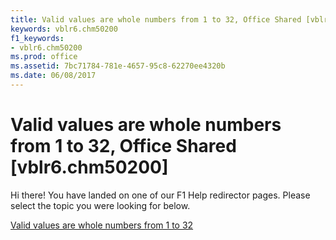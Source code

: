 ```yaml
---
title: Valid values are whole numbers from 1 to 32, Office Shared [vblr6.chm50200]
keywords: vblr6.chm50200
f1_keywords:
- vblr6.chm50200
ms.prod: office
ms.assetid: 7bc71784-781e-4657-95c8-62270ee4320b
ms.date: 06/08/2017
---
```



# Valid values are whole numbers from 1 to 32, Office Shared [vblr6.chm50200]

Hi there! You have landed on one of our F1 Help redirector pages. Please select the topic you were looking for below.

[Valid values are whole numbers from 1 to 32](http://msdn.microsoft.com/library/530e4cd1-abd0-6504-c00f-4368cfc08f3c%28Office.15%29.aspx)

